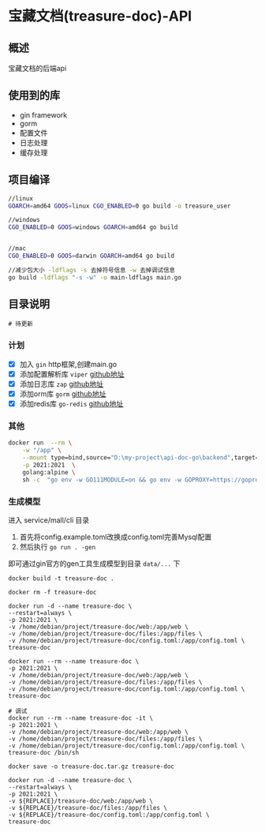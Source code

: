 # 宝藏文档(treasure-doc)-API

## 概述

宝藏文档的后端api

## 使用到的库

- gin framework
- gorm
- 配置文件
- 日志处理
- 缓存处理

## 项目编译

```bash
//linux
GOARCH=amd64 GOOS=linux CGO_ENABLED=0 go build -o treasure_user

//windows
CGO_ENABLED=0 GOOS=windows GOARCH=amd64 go build


//mac
CGO_ENABLED=0 GOOS=darwin GOARCH=amd64 go build

//减少包大小 -ldflags -s 去掉符号信息 -w 去掉调试信息 
go build -ldflags "-s -w" -o main-ldflags main.go 

```

## 目录说明

```
# 待更新
```

### 计划

- [x] 加入 `gin` http框架,创建main.go
- [x] 添加配置解析库 `viper` [github地址](https://github.com/spf13/viper)
- [x] 添加日志库 `zap` [github地址](https://github.com/uber-go/zap)
- [x] 添加orm库 `gorm` [github地址](https://github.com/go-gorm/gorm)
- [x] 添加redis库 `go-redis` [github地址](https://github.com/go-redis/redis)

### 其他

```sh
docker run  --rm \
    -w "/app" \
    --mount type=bind,source="D:\my-project\api-doc-go\backend",target=/app  \
    -p 2021:2021  \
    golang:alpine \
    sh -c  "go env -w GO111MODULE=on && go env -w GOPROXY=https://goproxy.cn,direct && cd /app/user && go run main.go"
```

### 生成模型

进入 service/mall/cli 目录

1. 首先将config.example.toml改换成config.toml完善Mysql配置
2. 然后执行 `go run . -gen`

即可通过gin官方的gen工具生成模型到目录 `data/...` 下

```shell
docker build -t treasure-doc .

docker rm -f treasure-doc
```

```shell
docker run -d --name treasure-doc \
--restart=always \
-p 2021:2021 \
-v /home/debian/project/treasure-doc/web:/app/web \
-v /home/debian/project/treasure-doc/files:/app/files \
-v /home/debian/project/treasure-doc/config.toml:/app/config.toml \
treasure-doc

docker run --rm --name treasure-doc \
-p 2021:2021 \
-v /home/debian/project/treasure-doc/web:/app/web \
-v /home/debian/project/treasure-doc/files:/app/files \
-v /home/debian/project/treasure-doc/config.toml:/app/config.toml \
treasure-doc

# 调试
docker run --rm --name treasure-doc -it \
-p 2021:2021 \
-v /home/debian/project/treasure-doc/web:/app/web \
-v /home/debian/project/treasure-doc/files:/app/files \
-v /home/debian/project/treasure-doc/config.toml:/app/config.toml \
treasure-doc /bin/sh 
```

```shell
docker save -o treasure-doc.tar.gz treasure-doc
```

```shell
docker run -d --name treasure-doc \
--restart=always \
-p 2021:2021 \
-v ${REPLACE}/treasure-doc/web:/app/web \
-v ${REPLACE}/treasure-doc/files:/app/files \
-v ${REPLACE}/treasure-doc/config.toml:/app/config.toml \
treasure-doc
```
